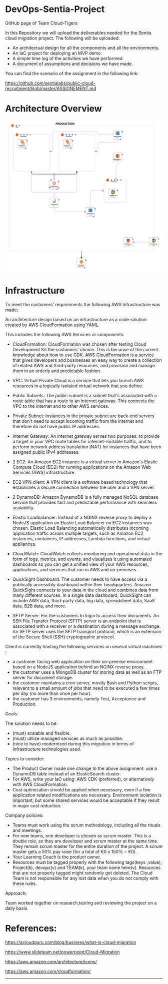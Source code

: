 # DevOps-Sentia-Project

GitHub page of Team Cloud-Tigers

In this Repository we will upload the deliverables needed for the Sentia cloud migration project. The following will be uploaded:

- An architectual design for all the components and all the environments.
- An IaC project for deploying an MVP demo.
- A simple time log of the activities we have performed.
- A document of assumptions and decisions we have made.

You can find the scenario of the assignment in the following link:

https://github.com/sentialabs/public-cloud-recruitment/blob/master/ASSIGNEMENT.md

# Architecture Overview

![template1-designer (3)](https://github.com/Team-Cloud-Tigers/DevOps-Sentia-Project/blob/70859aa28b3b0b10c407dc74f48201f5496d9c25/Diagram/FinalTmpltPRODUCTION.png)


# Infrastructure

To meet the customers' requirements the following AWS Infrastructure was made:
 
An architecture design based on an infrastructure as a code solution created by AWS CloudFormation using YAML.
   
This includes the following AWS Services or components:
 
 * CloudFormation: CloudFormation was chosen after testing Cloud Development Kit the customers' choice. This is because of the current knowledge about how to use CDK. 
AWS CloudFormation is a service that gives developers and businesses an easy way to create a collection of related AWS and third-party resources, and provision and manage them in an orderly and predictable fashion.

 * VPC: Virtual Private Cloud is a service that lets you launch AWS resources in a logically isolated virtual network that you define.
 
 * Public Subnets: The public subnet is a subnet that's associated with a route table that has a route to an internet gateway. This connects the VPC to the internet and to other AWS services.

 * Private Subnet: Instances in the private subnet are back-end servers that don't need to accept incoming traffic from the internet and therefore do not have public IP addresses.
 
 * Internet Gateway: An internet gateway serves two purposes: to provide a target in your VPC route tables for internet-routable traffic, and to perform network address translation (NAT) for instances that have been assigned public IPv4 addresses.
 
 * 2 EC2: An Amazon EC2 instance is a virtual server in Amazon's Elastic Compute Cloud (EC2) for running applications on the Amazon Web Services (AWS) infrastructure.
 
 * EC2 VPN client: A VPN client is a software based technology that establishes a secure connection between the user and a VPN server.
 
 * 2 DynamoDB: Amazon DynamoDB is a fully managed NoSQL database service that provides fast and predictable performance with seamless scalability.
 
 * Elastic Loadbalancer: Instead of a NGINX reverse proxy to deploy a NodeJS application an Elastic Load Balancer on EC2 instances was chosen. Elastic Load Balancing automatically distributes incoming application traffic across multiple targets, such as Amazon EC2 instances, containers, IP addresses, Lambda functions, and virtual appliances.
 
 * CloudWatch: CloudWatch collects monitoring and operational data in the form of logs, metrics, and events, and visualizes it using automated dashboards so you can get a unified view of your AWS resources, applications, and services that run in AWS and on-premises.
  
 * QuickSight Dashboard: The customer needs to have access via a publically accessibly dashboard within their headquarters. Amazon QuickSight connects to your data in the cloud and combines data from many different sources. In a single data dashboard, QuickSight can include AWS data, third-party data, big data, spreadsheet data, SaaS data, B2B data, and more. 
 
 * SFTP Server: For the customers to login to access their documents.
An SSH File Transfer Protocol (SFTP) server is an endpoint that is associated with a receiver or a destination during a message exchange. An SFTP server uses the SFTP transport protocol, which is an extension of the Secure Shell (SSH) cryptographic protocol.

 
 
 
  
 
 
 
 
 Client is currently hosting the following services on several virtual machines :
 
 * a customer facing web application on their on-premise environment based on a NodeJS application behind an NGINX reverse proxy.
 * the customer uses a MongoDB cluster for storing data as well as an FTP server for document storage. 
 * the customer maintains a cron server, mostly Bash and Python scripts, relevant to a small amount of jobs that need to be executed a few times per day (no more than once per hour).
 * the customer has 3 environments, namely Test, Acceptance and Production.





    
      
Goals:

The solution needs to be: 
- (must) scalable and flexible.
- (must) utilize managed services as much as possible.
- (nice to have) modernized during this migration in terms of infrastructure technologies used.



Topics to consider:
  
- The Product Owner made one change to the above assignment: use a DynamoDB table instead of an ElasticSearch cluster.
- For AWS, write your IaC using: AWS CDK (preferred), or alternatively with AWS CloudFormation.
- Cost optimization should be applied when necessary, even if a few application related modifications are necessary. Environment isolation is important, but some shared services would be acceptable if they result in major cost reduction.


Company policies:
- Teams must work using the scrum methodology, including all the rituals and meetings.
- For new teams, one developer is chosen as scrum master. This is a double role, so they are developer and scrum master at the same time. They remain scrum master for the entire duration of the project. A scrum master gets a 50% pay raise (for a total of €0 x 150% = €0).
- Your Learning Coach is the product owner. 
- Resources must be tagged properly with the following tags(keys ,value); Project(k), devops(v) and TEAM(k), your team name here(v). 
Resources that are not properly tagged might randomly get deleted. The Cloud Team is not responsible for any lost data when you do not comply with these rules.

Approach:
 
Team worked together on research,testing and reviewing the project on a daily basis.

        
         
# References:

https://acloudguru.com/blog/business/what-is-cloud-migration

https://www.slideteam.net/powerpoint/Cloud-Migration

https://aws.amazon.com/architecture/icons/
 
https://aws.amazon.com/cloudformation/
____________________________________________________________________________________________________


